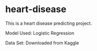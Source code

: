 # heart-disease
 This is a heart disease predicting project.
 
 Model Used: Logistic Regression
 
 
Data Set: Downloaded from Kaggle
